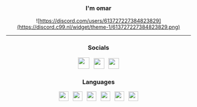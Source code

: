 <div id="SealedSaucer" align="center">
  <h3>I'm omar</a></h3>

![https://discord.com/users/613727227384823829](https://discord.c99.nl/widget/theme-1/613727227384823829.png)

---

<h3>Socials</h3>

<div>
    <a href="https://www.tiktok.com/@official.moonswapper"><img src="https://freelogopng.com/images/all_img/1655891201logo-tiktok-png.png" height="31" width="31"></a>
    &nbsp;
    <a href="https://www.instagram.com/omar_moohamed__"><img src="https://skillicons.dev/icons?i=instagram" height="29" width="29"></a>
    &nbsp;
    <a href="https://discord.gg/zbKbEqbz6Q"><img src="https://skillicons.dev/icons?i=discord" height="29" width="29"></a>
</div>

<h3>Languages</h3>

<div>
  <a href="https://dotnet.microsoft.com"><img src="https://skillicons.dev/icons?i=cs" height="26" width="26"></a>
  &nbsp;
  <a href="https://cplusplus.com/"><img src="https://skillicons.dev/icons?i=cpp" height="26" width="26"></a>
  &nbsp;
  <a href="https://w3.org/html"><img src="https://skillicons.dev/icons?i=html" height="26" width="26"></a>
  &nbsp;
  <a href="https://w3schools.com/css"><img src="https://skillicons.dev/icons?i=css" height="26" width="26"></a>
  &nbsp;
  <a href="https://javascript.com"><img src="https://skillicons.dev/icons?i=javascript" height="26" width="26"></a>
  &nbsp;
  <a href="https://nodejs.org"><img src="https://skillicons.dev/icons?i=nodejs" height="26" width="26"></a>
</div>
</div>
